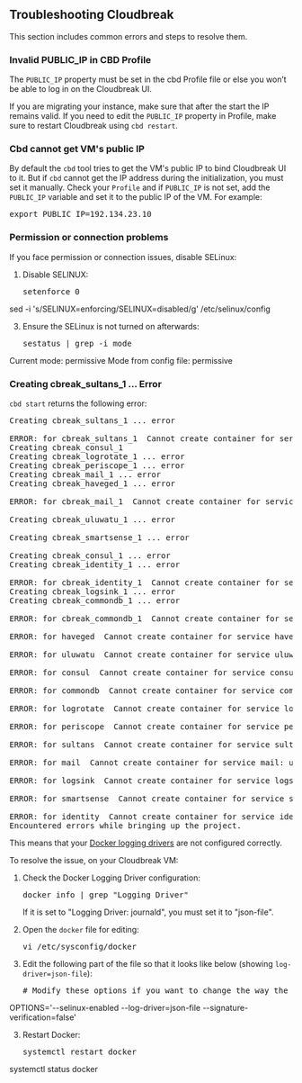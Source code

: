 ## Troubleshooting Cloudbreak

This section includes common errors and steps to resolve them. 


### Invalid PUBLIC_IP in CBD Profile

The `PUBLIC_IP` property must be set in the cbd Profile file or else you won’t be able to log in on the Cloudbreak UI. 

If you are migrating your instance, make sure that after the start the IP remains valid. If you need to edit the `PUBLIC_IP` property in Profile, make sure to restart Cloudbreak using `cbd restart`.


### Cbd cannot get VM's public IP 

By default the `cbd` tool tries to get the VM's public IP to bind Cloudbreak UI to it. But if `cbd` cannot get the IP address during the initialization, you must set it manually. Check your `Profile` and if `PUBLIC_IP` is not set, add the `PUBLIC_IP` variable and set it to the public IP of the VM. For example: 

<pre>export PUBLIC_IP=192.134.23.10</pre>


### Permission or connection problems 

[comment]: <> (Not sure what this refers to. It came from the Install on Your Own VM docs.)

If you face permission or connection issues, disable SELinux:

1. Disable SELINUX:

    <pre>setenforce 0
sed -i 's/SELINUX=enforcing/SELINUX=disabled/g' /etc/selinux/config</pre>
 
3. Ensure the SELinux is not turned on afterwards:

    <pre>sestatus | grep -i mode
Current mode:                   permissive
Mode from config file:          permissive</pre>
 

### Creating cbreak_sultans_1 ... Error

`cbd start` returns the following error:

<pre>Creating cbreak_sultans_1 ... error

ERROR: for cbreak_sultans_1  Cannot create container for service sultans: unknown log opt 'max-size' for journald log driver
Creating cbreak_consul_1
Creating cbreak_logrotate_1 ... error
Creating cbreak_periscope_1 ... error
Creating cbreak_mail_1 ... error
Creating cbreak_haveged_1 ... error

ERROR: for cbreak_mail_1  Cannot create container for service mail: unknown log opt 'max-size' for journald log driver

Creating cbreak_uluwatu_1 ... error

Creating cbreak_smartsense_1 ... error

Creating cbreak_consul_1 ... error
Creating cbreak_identity_1 ... error

ERROR: for cbreak_identity_1  Cannot create container for service identity: unknown log opt 'max-file' for journald log driver
Creating cbreak_logsink_1 ... error
Creating cbreak_commondb_1 ... error

ERROR: for cbreak_commondb_1  Cannot create container for service commondb: unknown log opt 'max-size' for journald log driver

ERROR: for haveged  Cannot create container for service haveged: unknown log opt 'max-size' for journald log driver

ERROR: for uluwatu  Cannot create container for service uluwatu: unknown log opt 'max-size' for journald log driver

ERROR: for consul  Cannot create container for service consul: unknown log opt 'max-size' for journald log driver

ERROR: for commondb  Cannot create container for service commondb: unknown log opt 'max-size' for journald log driver

ERROR: for logrotate  Cannot create container for service logrotate: unknown log opt 'max-size' for journald log driver

ERROR: for periscope  Cannot create container for service periscope: unknown log opt 'max-size' for journald log driver

ERROR: for sultans  Cannot create container for service sultans: unknown log opt 'max-size' for journald log driver

ERROR: for mail  Cannot create container for service mail: unknown log opt 'max-size' for journald log driver

ERROR: for logsink  Cannot create container for service logsink: unknown log opt 'max-size' for journald log driver

ERROR: for smartsense  Cannot create container for service smartsense: unknown log opt 'max-size' for journald log driver

ERROR: for identity  Cannot create container for service identity: unknown log opt 'max-file' for journald log driver
Encountered errors while bringing up the project.</pre>

This means that your [Docker logging drivers](https://docs.docker.com/config/containers/logging/configure/) are not configured correctly.

To resolve the issue, on your Cloudbreak VM:

1. Check the Docker Logging Driver configuration:

    <pre>docker info | grep "Logging Driver"</pre>
    
    If it is set to "Logging Driver: journald", you must set it to "json-file". 
    
2. Open the `docker` file for editing:

    <pre>vi /etc/sysconfig/docker</pre>
    
2. Edit the following part of the file so that it looks like below (showing `log-driver=json-file`):

    <pre># Modify these options if you want to change the way the docker daemon runs
OPTIONS='--selinux-enabled --log-driver=json-file --signature-verification=false'</pre>     

3. Restart Docker:

    <pre>systemctl restart docker
systemctl status docker</pre>
        

[Comment]: <> (More: https://drive.google.com/drive/u/0/folders/1Ml8hU3pgphYt47LLWHilRpGQEo6sNee3) 
